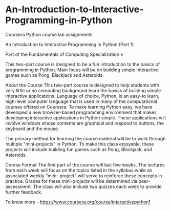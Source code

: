 # An-Introduction-to-Interactive-Programming-in-Python
Coursera Python course lab assignments 

An Introduction to Interactive Programming in Python (Part 1) 

Part of the Fundamentals of Computing Specialization »

This two-part course is designed to be a fun introduction to the basics of programming in Python. 
Main focus will be on building simple interactive games such as Pong, Blackjack and Asteroids. 

About the Course
This two-part course is designed to help students with very little or no computing background learn the basics of 
building simple interactive applications. Language of choice, Python, is an easy-to learn, high-level computer language 
that is used in many of the computational courses offered on Coursera. To make learning Python easy, we have developed a 
new browser-based programming environment that makes developing interactive applications in Python simple. These applications 
will involve windows whose contents are graphical and respond to buttons, the keyboard and the mouse.

The primary method for learning the course material will be to work through multiple "mini-projects" in Python. 
To make this class enjoyable, these projects will include building fun games such as Pong, Blackjack, and Asteroids. 

Course Format
The first part of the course will last five weeks.  The lectures from each week will focus on the topics listed in the syllabus 
while an associated weekly “mini- project” will serve to reinforce these concepts in practice.  Grades for these mini-projects 
will be determined via peer-assessment.  The class will also include two quizzes each week to provide further feedback. 

To know more - https://www.coursera.org/course/interactivepython1 
